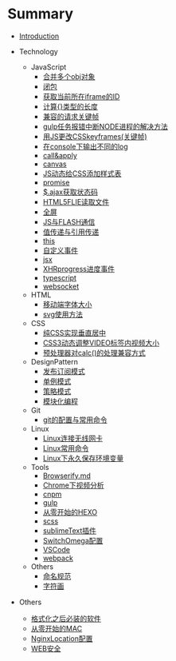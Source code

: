 # Summary

- [Introduction](README.md)

- Technology
  - JavaScript
    - [合并多个obj对象]($.extend.md)
    - [闭包](闭包.md)
    - [获取当前所在iframe的ID](获取当前的ID.md)
    - [计算{}类型的长度](计算obj类型的length.md)
    - [兼容的请求关键帧](兼容的请求关键帧.md)
    - [gulp任务报错中断NODE进程的解决方法](解决gulp任务报错跳出的问题.md)
    - [用JS更改CSSkeyframes(关键帧)](用JS更改CSSkeyframes(关键帧).md)
    - [在console下输出不同的log](在控制台输出不一样的log.md)
    - [call&apply](call&apply.md)
    - [canvas](canvas学习.md)
    - [JS动态给CSS添加样式表](CSS动态添加样式表.md)
    - [promise](ES6promiseAPI.md)
    - [$.ajax获取状态码](jqueryAjax获取状态码.md)
    - [HTML5FLIE读取文件](HTML5FLIE读取文件.md)
    - [全屏](JS全屏.md)
    - [JS与FLASH通信](JS与FLASH通信.md)
    - [值传递与引用传递](JS中的值传递和引用传递.md)
    - [this](JS中的值传递和引用传递.md)
    - [自定义事件](JS自定义事件(以jquery为例).md)
    - [jsx](jsx学习笔记.md)
    - [XHRprogress进度事件](progress进度事件.md)
    - [typescript](typescript学习笔记.md)
    - [websocket](websocket.md)
  - HTML
    - [移动端字体大小](移动端字体以及页面大小比例问题.md)
    - [svg使用方法](svg使用方式.md)
  - CSS
    - [纯CSS实现垂直居中](垂直居中.md)
    - [CSS3动态调整VIDEO标签内视频大小](CSS3调整video大小.md)
    - [预处理器对calc()的处理兼容方式](预处理器对calc()智障解析的解决方案.md)
  - DesignPattern
    - [发布订阅模式](设计模式-发布订阅模式.md)
    - [单例模式](JS单例模式.md)
    - [策略模式](JS策略模式.md)
    - [模块化编程](JS模块化编程.md)
  - Git
    - [git的配置与常用命令](git初始环境配置与常用命令.md)
  - Linux
    - [Linux连接无线网卡](LINUX连接无线网卡.md)
    - [Linux常用命令](Linux系统常用命令.md)
    - [Linux下永久保存环境变量](Linux系统下永久保存变量.md)
  - Tools
    - [Browserify.md](Browserify.md)
    - [Chrome下视频分析](chrome浏览器下分析视频.md)
    - [cnpm](cnpm.md)
    - [gulp](gulp学习笔记.md)
    - [从零开始的HEXO](hexo.md)
    - [scss](scss.md)
    - [sublimeText插件](sublimetext插件.md)
    - [SwitchOmega配置](SwitchyOmega配置.md)
    - [VSCode](VSCode.md)
    - [webpack](webpack配置.md)
  - Others
    - [命名规范](命名规范.md)
    - [字符画](字符画.md)
- Others
  - [格式化之后必装的软件](格式化之后必装的几个软件.md)
  - [从零开始的MAC](mac初体验.md)
  - [NginxLocation配置](NginxLocation配置.md)
  - [WEB安全](Web安全.md)